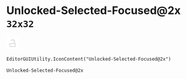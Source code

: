 # Unlocked-Selected-Focused@2x `32x32`
<img src="/img/Unlocked-Selected-Focused@2x.png" width=32 height=32>

``` CSharp
EditorGUIUtility.IconContent("Unlocked-Selected-Focused@2x")
```
```
Unlocked-Selected-Focused@2x
```
